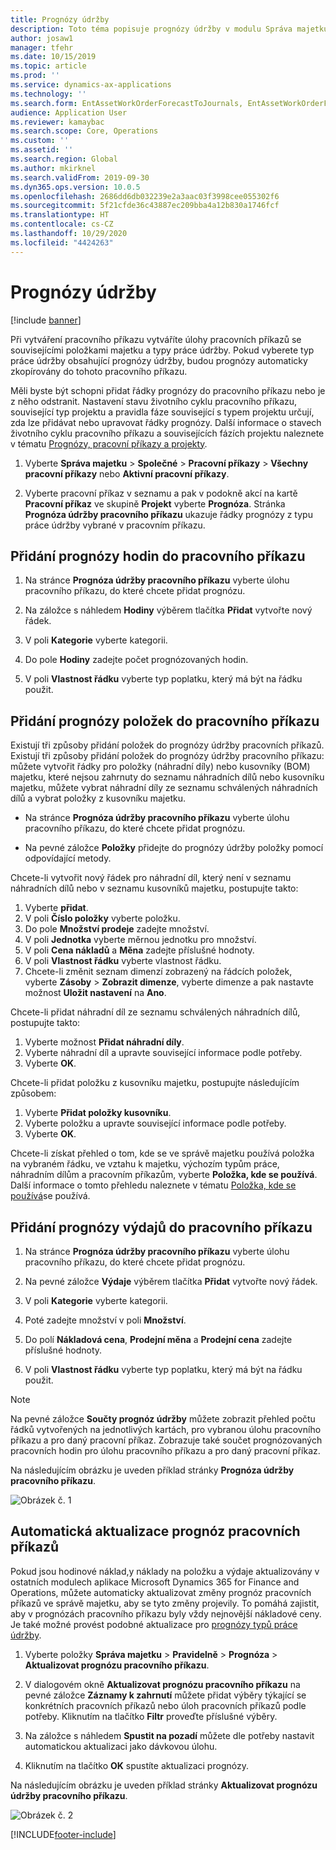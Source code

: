 ```yaml
---
title: Prognózy údržby
description: Toto téma popisuje prognózy údržby v modulu Správa majetku.
author: josaw1
manager: tfehr
ms.date: 10/15/2019
ms.topic: article
ms.prod: ''
ms.service: dynamics-ax-applications
ms.technology: ''
ms.search.form: EntAssetWorkOrderForecastToJournals, EntAssetWorkOrderForecast
audience: Application User
ms.reviewer: kamaybac
ms.search.scope: Core, Operations
ms.custom: ''
ms.assetid: ''
ms.search.region: Global
ms.author: mkirknel
ms.search.validFrom: 2019-09-30
ms.dyn365.ops.version: 10.0.5
ms.openlocfilehash: 2686dd6db032239e2a3aac03f3998cee055302f6
ms.sourcegitcommit: 5f21cfde36c43887ec209bba4a12b830a1746fcf
ms.translationtype: HT
ms.contentlocale: cs-CZ
ms.lasthandoff: 10/29/2020
ms.locfileid: "4424263"
---
```

# <a name="maintenance-forecasts"></a>Prognózy údržby

[!include [banner](../../includes/banner.md)]



Při vytváření pracovního příkazu vytváříte úlohy pracovních příkazů se souvisejícími položkami majetku a typy práce údržby. Pokud vyberete typ práce údržby obsahující prognózy údržby, budou prognózy automaticky zkopírovány do tohoto pracovního příkazu.

Měli byste být schopni přidat řádky prognózy do pracovního příkazu nebo je z něho odstranit. Nastavení stavu životního cyklu pracovního příkazu, související typ projektu a pravidla fáze související s typem projektu určují, zda lze přidávat nebo upravovat řádky prognózy. Další informace o stavech životního cyklu pracovního příkazu a souvisejících fázích projektu naleznete v tématu [Prognózy, pracovní příkazy a projekty](../integration-to-project-management-and-accounting/forecasts-work-orders-and-projects.md).

1. Vyberte **Správa majetku** > **Společné** > **Pracovní příkazy** > **Všechny pracovní příkazy** nebo **Aktivní pracovní příkazy**.

2. Vyberte pracovní příkaz v seznamu a pak v podokně akcí na kartě **Pracovní příkaz** ve skupině **Projekt** vyberte **Prognóza**. Stránka **Prognóza údržby pracovního příkazu** ukazuje řádky prognózy z typu práce údržby vybrané v pracovním příkazu.


## <a name="add-an-hours-forecast-to-a-work-order"></a>Přidání prognózy hodin do pracovního příkazu

1. Na stránce **Prognóza údržby pracovního příkazu** vyberte úlohu pracovního příkazu, do které chcete přidat prognózu.

2. Na záložce s náhledem **Hodiny** výběrem tlačítka **Přidat** vytvořte nový řádek.

3. V poli **Kategorie** vyberte kategorii.

4. Do pole **Hodiny** zadejte počet prognózovaných hodin.

5. V poli **Vlastnost řádku** vyberte typ poplatku, který má být na řádku použit.


## <a name="add-an-items-forecast-to-a-work-order"></a>Přidání prognózy položek do pracovního příkazu

Existují tři způsoby přidání položek do prognózy údržby pracovních příkazů. Existují tři způsoby přidání položek do prognózy údržby pracovního příkazu: můžete vytvořit řádky pro položky (náhradní díly) nebo kusovníky (BOM) majetku, které nejsou zahrnuty do seznamu náhradních dílů nebo kusovníku majetku, můžete vybrat náhradní díly ze seznamu schválených náhradních dílů a vybrat položky z kusovníku majetku.

- Na stránce **Prognóza údržby pracovního příkazu** vyberte úlohu pracovního příkazu, do které chcete přidat prognózu.

- Na pevné záložce **Položky** přidejte do prognózy údržby položky pomocí odpovídající metody.

Chcete-li vytvořit nový řádek pro náhradní díl, který není v seznamu náhradních dílů nebo v seznamu kusovníků majetku, postupujte takto:

1. Vyberte **přidat**.
2. V poli **Číslo položky** vyberte položku.
3. Do pole **Množství prodeje** zadejte množství.
4. V poli **Jednotka** vyberte měrnou jednotku pro množství.
5. V poli **Cena nákladů** a **Měna** zadejte příslušné hodnoty.
6. V poli **Vlastnost řádku** vyberte vlastnost řádku.
7. Chcete-li změnit seznam dimenzí zobrazený na řádcích položek, vyberte **Zásoby** > **Zobrazit dimenze**, vyberte dimenze a pak nastavte možnost **Uložit nastavení** na **Ano**.

Chcete-li přidat náhradní díl ze seznamu schválených náhradních dílů, postupujte takto:

1. Vyberte možnost **Přidat náhradní díly**.
2. Vyberte náhradní díl a upravte související informace podle potřeby.
3. Vyberte **OK**.

Chcete-li přidat položku z kusovníku majetku, postupujte následujícím způsobem:

1. Vyberte **Přidat položky kusovníku**.
2. Vyberte položku a upravte související informace podle potřeby.
3. Vyberte **OK**.

Chcete-li získat přehled o tom, kde se ve správě majetku používá položka na vybraném řádku, ve vztahu k majetku, výchozím typům práce, náhradním dílům a pracovním příkazům, vyberte **Položka, kde se používá**. Další informace o tomto přehledu naleznete v tématu [Položka, kde se používá](../controlling-and-reporting/item-where-used.md)se používá.


## <a name="add-an-expense-forecast-to-a-work-order"></a>Přidání prognózy výdajů do pracovního příkazu

1. Na stránce **Prognóza údržby pracovního příkazu** vyberte úlohu pracovního příkazu, do které chcete přidat prognózu.

2. Na pevné záložce **Výdaje** výběrem tlačítka **Přidat** vytvořte nový řádek.

3. V poli **Kategorie** vyberte kategorii.

4. Poté zadejte množství v poli **Množství**.

5. Do polí **Nákladová cena**, **Prodejní měna** a **Prodejní cena** zadejte příslušné hodnoty.

6. V poli **Vlastnost řádku** vyberte typ poplatku, který má být na řádku použit.

>[!NOTE]
>Na pevné záložce **Součty prognóz údržby** můžete zobrazit přehled počtu řádků vytvořených na jednotlivých kartách, pro vybranou úlohu pracovního příkazu a pro daný pracovní příkaz. Zobrazuje také součet prognózovaných pracovních hodin pro úlohu pracovního příkazu a pro daný pracovní příkaz.

Na následujícím obrázku je uveden příklad stránky **Prognóza údržby pracovního příkazu**.

![Obrázek č. 1](media/06-work-orders.png)


## <a name="automatic-update-of-work-order-forecasts"></a>Automatická aktualizace prognóz pracovních příkazů

Pokud jsou hodinové náklad,y náklady na položku a výdaje aktualizovány v ostatních modulech aplikace Microsoft Dynamics 365 for Finance and Operations, můžete automaticky aktualizovat změny prognóz pracovních příkazů ve správě majetku, aby se tyto změny projevily. To pomáhá zajistit, aby v prognózách pracovního příkazu byly vždy nejnovější nákladové ceny. Je také možné provést podobné aktualizace pro [prognózy typů práce údržby](../setup-for-work-orders/job-groups-and-job-types-variants-trades-and-checklists.md).

1. Vyberte položky **Správa majetku** > **Pravidelně** > **Prognóza** > **Aktualizovat prognózu pracovního příkazu**.

2. V dialogovém okně **Aktualizovat prognózu pracovního příkazu** na pevné záložce **Záznamy k zahrnutí** můžete přidat výběry týkající se konkrétních pracovních příkazů nebo úloh pracovních příkazů podle potřeby. Kliknutím na tlačítko **Filtr** proveďte příslušné výběry.

3. Na záložce s náhledem **Spustit na pozadí** můžete dle potřeby nastavit automatickou aktualizaci jako dávkovou úlohu.

4. Kliknutím na tlačítko **OK** spustíte aktualizaci prognózy.


Na následujícím obrázku je uveden příklad stránky **Aktualizovat prognózu údržby pracovního příkazu**.

![Obrázek č. 2](media/07-work-orders.png)


[!INCLUDE[footer-include](../../../includes/footer-banner.md)]
